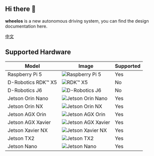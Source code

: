 ## Hi there 👋

**wheelos** is a new autonomous driving system, you can find the design documentation here.

[中文](https://cx8sal2qit.feishu.cn/wiki/YOSmwe8qZiui6IkxIQScz7SMnzJ?from=from_copylink)

<!--

**Here are some ideas to get you started:**

🙋‍♀️ A short introduction - what is your organization all about?
🌈 Contribution guidelines - how can the community get involved?
👩‍💻 Useful resources - where can the community find your docs? Is there anything else the community should know?
🍿 Fun facts - what does your team eat for breakfast?
🧙 Remember, you can do mighty things with the power of [Markdown](https://docs.github.com/github/writing-on-github/getting-started-with-writing-and-formatting-on-github/basic-writing-and-formatting-syntax)
-->

## Supported Hardware

| **Model**              | **Image**            | **Supported** |
|------------------------|----------------------|---------------|
| Raspberry Pi 5      | ![Raspberry Pi 5](image_link) | Yes           |
| D-Robotics RDK™ X5  | ![RDK™ X5](image_link) | No           |
| D-Robotics J6       | ![D-Robotics J6](image_link)  | No           |
| Jetson Orin Nano    | ![Jetson Orin Nano](image_link) | Yes           |
| Jetson Orin NX      | ![Jetson Orin NX](image_link)   | Yes           |
| Jetson AGX Orin     | ![Jetson AGX Orin](image_link)  | Yes           |
| Jetson AGX Xavier   | ![Jetson AGX Xavier](image_link) | Yes           |
| Jetson Xavier NX    | ![Jetson Xavier NX](image_link)  | Yes           |
| Jetson TX2          | ![Jetson TX2](image_link)        | Yes           |
| Jetson Nano         | ![Jetson Nano](image_link)       | Yes           |

